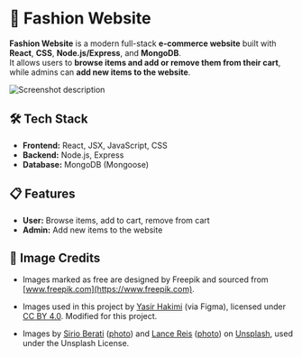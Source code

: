 # 👗 Fashion Website

**Fashion Website** is a modern full-stack **e-commerce website** built with **React**, **CSS**, **Node.js/Express**, and **MongoDB**.  
It allows users to **browse items and add or remove them from their cart**, while admins can **add new items to the website**.

![Screenshot description](Fashion_Website_img.png)

## 🛠️ Tech Stack

- **Frontend:** React, JSX, JavaScript, CSS
- **Backend:** Node.js, Express
- **Database:** MongoDB (Mongoose)

## 📋 Features

- **User:** Browse items, add to cart, remove from cart
- **Admin:** Add new items to the website

## 📸 Image Credits

- Images marked as free are designed by Freepik and sourced from [www.freepik.com](https://www.freepik.com).

- Images used in this project by [Yasir Hakimi](https://www.figma.com/community/file/1365263619600313207/cloth-store-fashion-store-e-commerce-ui-kit) (via Figma), licensed under [CC BY 4.0](https://creativecommons.org/licenses/by/4.0/). Modified for this project.

- Images by [Sirio Berati](https://unsplash.com/@sirioberati?utm_content=creditCopyText&utm_medium=referral&utm_source=unsplash) ([photo](https://unsplash.com/photos/man-standing-beside-man-7_ZNLVlJchs?utm_content=creditCopyText&utm_medium=referral&utm_source=unsplash)) and [Lance Reis](https://unsplash.com/@lancereis?utm_content=creditCopyText&utm_medium=referral&utm_source=unsplash) ([photo](https://unsplash.com/photos/a-woman-with-long-hair-wearing-a-cowboy-hat-rZ1ou9h-rmI?utm_content=creditCopyText&utm_medium=referral&utm_source=unsplash)) on [Unsplash](https://unsplash.com), used under the Unsplash License.


